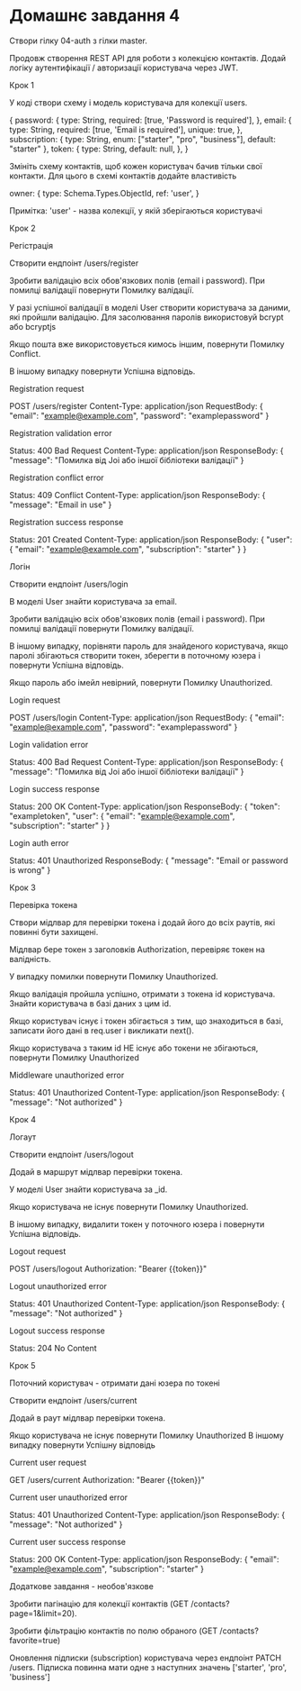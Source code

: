 # Домашнє завдання 4

Створи гілку 04-auth з гілки master.



Продовж створення REST API для роботи з колекцією контактів. Додай логіку аутентифікації / авторизації користувача через JWT.



Крок 1



У коді створи схему і модель користувача для колекції users.



{
  password: {
    type: String,
    required: [true, 'Password is required'],
  },
  email: {
    type: String,
    required: [true, 'Email is required'],
    unique: true,
  },
  subscription: {
    type: String,
    enum: ["starter", "pro", "business"],
    default: "starter"
  },
  token: {
    type: String,
    default: null,
  },
}



Змініть схему контактів, щоб кожен користувач бачив тільки свої контакти. Для цього в схемі контактів додайте властивість



   owner: {
      type: Schema.Types.ObjectId,
      ref: 'user',
    }



Примітка: 'user' - назва колекції, у якій зберігаються користувачі



Крок 2



Регістрація



Створити ендпоінт /users/register 



Зробити валідацію всіх обов'язкових полів (email і password). При помилці валідації повернути Помилку валідації.



У разі успішної валідації в моделі User створити користувача за даними, які пройшли валідацію. Для засолювання паролів використовуй bcrypt або bcryptjs



Якщо пошта вже використовується кимось іншим, повернути Помилку Conflict.


В іншому випадку повернути Успішна відповідь.


Registration request



POST /users/register
Content-Type: application/json
RequestBody: {
  "email": "example@example.com",
  "password": "examplepassword"
}



Registration validation error



Status: 400 Bad Request
Content-Type: application/json
ResponseBody: {
  "message": "Помилка від Joi або іншої бібліотеки валідації"
}



Registration conflict error



Status: 409 Conflict
Content-Type: application/json
ResponseBody: {
  "message": "Email in use"
}



Registration success response



Status: 201 Created
Content-Type: application/json
ResponseBody: {
  "user": {
    "email": "example@example.com",
    "subscription": "starter"
  }
}



Логін



Створити ендпоінт /users/login



В моделі User знайти користувача за email.



Зробити валідацію всіх обов'язкових полів (email і password). При помилці валідації повернути Помилку валідації.



В іншому випадку, порівняти пароль для знайденого користувача, якщо паролі збігаються створити токен, зберегти в поточному юзера і повернути Успішна відповідь.


Якщо пароль або імейл невірний, повернути Помилку Unauthorized.


Login request



POST /users/login
Content-Type: application/json
RequestBody: {
  "email": "example@example.com",
  "password": "examplepassword"
}



Login validation error



Status: 400 Bad Request
Content-Type: application/json
ResponseBody: {
  "message": "Помилка від Joi або іншої бібліотеки валідації"
}



Login success response



Status: 200 OK
Content-Type: application/json
ResponseBody: {
  "token": "exampletoken",
  "user": {
    "email": "example@example.com",
    "subscription": "starter"
  }
}



Login auth error



Status: 401 Unauthorized
ResponseBody: {
  "message": "Email or password is wrong"
}



Крок 3



Перевірка токена



Створи мідлвар для перевірки токена і додай його до всіх раутів, які повинні бути захищені.



Мідлвар бере токен з заголовків Authorization, перевіряє токен на валідність.


У випадку помилки повернути Помилку Unauthorized.


Якщо валідація пройшла успішно, отримати з токена id користувача. Знайти користувача в базі даних з цим id.


Якщо користувач існує і токен збігається з тим, що знаходиться в базі, записати його дані в req.user і викликати next().


Якщо користувача з таким id НЕ існує або токени не збігаються, повернути Помилку Unauthorized


Middleware unauthorized error



Status: 401 Unauthorized
Content-Type: application/json
ResponseBody: {
  "message": "Not authorized"
}



Крок 4



Логаут



Створити ендпоінт /users/logout



Додай в маршрут мідлвар перевірки токена.



У моделі User знайти користувача за _id.


Якщо користувача не існує повернути Помилку Unauthorized.


В іншому випадку, видалити токен у поточного юзера і повернути Успішна відповідь.


Logout request



POST /users/logout
Authorization: "Bearer {{token}}"



Logout unauthorized error



Status: 401 Unauthorized
Content-Type: application/json
ResponseBody: {
  "message": "Not authorized"
}



Logout success response



Status: 204 No Content



Крок 5



Поточний користувач - отримати дані юзера по токені



Створити ендпоінт /users/current

Додай в раут мідлвар перевірки токена.

Якщо користувача не існує повернути Помилку Unauthorized
В іншому випадку повернути Успішну відповідь


Current user request



GET /users/current
Authorization: "Bearer {{token}}"



Current user unauthorized error



Status: 401 Unauthorized
Content-Type: application/json
ResponseBody: {
  "message": "Not authorized"
}



Current user success response



Status: 200 OK
Content-Type: application/json
ResponseBody: {
  "email": "example@example.com",
  "subscription": "starter"
}



Додаткове завдання - необов'язкове



Зробити пагінацію для колекції контактів (GET /contacts?page=1&limit=20).


Зробити фільтрацію контактів по полю обраного (GET /contacts?favorite=true)


Оновлення підписки (subscription) користувача через ендпоінт PATCH /users. Підписка повинна мати одне з наступних значень ['starter', 'pro', 'business']